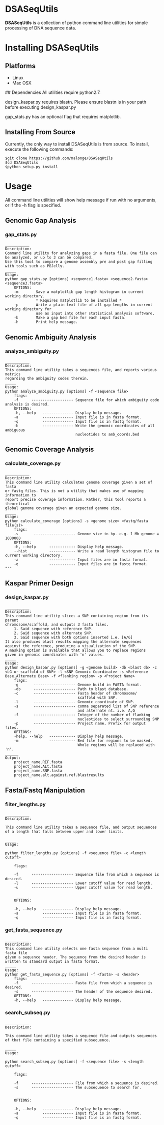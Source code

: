 # DSASeqUtils

<b>DSASeqUtils</b> is a collection of python command line utilities for simple processing of DNA sequence data. 

# Installing DSASeqUtils
## Platforms
<ul>
  <li>Linux</li>
  <li>Mac OSX</li>
</ul>
## Dependencies
All utilities require python2.7.

design_kaspar.py requires blastn. Please ensure blastn is in your path before executing design_kaspar.py 

gap_stats.py has an optional flag that requires matplotlib.

## Installing From Source
Currently, the only way to install DSASeqUtils is from source. To install, execute the following commands:

```
$git clone https://github.com/malonge/DSASeqUtils
$cd DSASeqUtils
$python setup.py install
```

# Usage
All command line utilities will show help message if run with no arguments, or if the -h flag is specified. 

## Genomic Gap Analysis

### gap_stats.py
```
___________
Description:
Command line utility for analyzing gaps in a fasta file. One file can be analyzed, or up to 3 can be compared.
Use this tool to compare a genome assembly pre and post gap filling with tools such as PBJelly.
_____
Usage:
python gap_stats.py [options] <sequence1.fasta> <sequence2.fasta> <sequence3.fasta>
    OPTIONS:
    -m        Save a matplotlib gap length histogram in current working directory.
              * Requires matplotlib to be installed *
    -p        Write a plain text file of all gap lengths in current working directory for
              use as input into other statistical analysis software.
    -b        Make a gap bed file for each input fasta.
    -h        Print help message.
```

## Genomic Ambiguity Analysis

### analyze_ambiguity.py
```
___________
Description:
This command line utility takes a sequences file, and reports various metrics
regarding the ambiguity codes therein.
_____
Usage:
python analyze_ambiguity.py [options] -f <sequence file>
    flags:
    -f      ------------------- Sequence file for which ambiguity code analysis is desired.
    OPTIONS:
    -h, --help   -------------- Display help message.
    -a           -------------- Input file is in fasta format.
    -q           -------------- Input file is in fastq format.
    -b           -------------- Write the genomic coordinates of all ambiguous
                                nucleotides to amb_coords.bed
```

## Genomic Coverage Analysis

### calculate_coverage.py

```
___________
Description:
This command line utility calculates genome coverage given a set of fasta
or fastq files. This is not a utility that makes use of mapping information to
report precise coverage information. Rather, this tool reports a theoretical
global genome coverage given an expected genome size.
_____
Usage:
python calculate_coverage [options] -s <genome size> <fastq/fasta file(s)>
    flags:
    -s       ------------------- Genome size in bp. e.g. 1 Mb genome = 1000000
    OPTIONS:
    -h, --help      ------------ Display help message.
    --hist          ------------ Write a read length histogram file to current working directory.
    -a              ------------ Input files are in fasta format.
    -q              ------------ Input files are in fastq format.
"""
```

## Kaspar Primer Design

### design_kaspar.py

```
___________
Description:
This command line utility slices a SNP containing region from its parent
chromosome/scaffold, and outputs 3 fasta files.
    1. Said sequence with reference SNP.
    2. Said sequence with alternate SNP.
    3. Said sequence with both options inserted i.e. [A/G]
It also produces blast results mapping the alternate sequences
against the reference, producing a visualization of the SNP.
A masking option is available that allows you to replace regions
given in genomic coordinates with 'n' values.
_____
Usage:
python design_kaspar.py [options] -g <genome build> -db <blast db> -c <LG or scaffold of SNP> -l <SNP Genomic Coordinate> -s <Reference Base,Alternate Base> -f <flanking region> -p <Project Name>
    flags:
    -g       ------------------- Genome build in FASTA format.
    -db      ------------------- Path to blast database.
    -c       ------------------- Fasta header of chromosome/
                                 scaffold with SNP.
    -l       ------------------- Genomic coordinate of SNP.
    -s       ------------------- comma separated list of SNP reference
                                 and alternate nt. i.e. A,G
    -f       ------------------- Integer of the number of flanking
                                 nucleotides to select surrounding SNP
    -p       ------------------- Project name. Prefix for output files.
    OPTIONS:
    -help, --help   ------------ Display help message.
    -m              ------------ Bed file for regions to be masked.
                                 Whole regions will be replaced with 'n'.
______
Output:
    project_name.REF.fasta
    project_name.ALt.fasta
    project_name.SNP.fasta
    project_name.alt.against.ref.blastresults
```

## Fasta/Fastq Manipulation

### filter_lengths.py

```
___________
Description:

This command line utility takes a sequence file, and output sequences
of a length that falls between upper and lower limits.

_____
Usage:

python filter_lengths.py [options] -f <sequence file> -c <length cutoff>

    flags:

    -f      ------------------- Sequence file from which a sequence is desired.
    -l      ------------------- Lower cutoff value for read length.
    -u      ------------------- Upper cutoff value for read length.


    OPTIONS:

    -h, --help   -------------- Display help message.
    -a           -------------- Input file is in fasta format.
    -q           -------------- Input file is in fastq format.
```

### get_fasta_sequence.py

```
___________
Description:
This command line utility selects one fasta sequence from a multi fasta file
given a sequence header. The sequence from the desired header is
written to standard output in fasta format.
_____
Usage:
python get_fasta_sequence.py [options] -f <fasta> -s <header>
    flags:
    -f      ------------------- Fasta file from which a sequence is desired.
    -s      ------------------- The header of the sequence desired.
    OPTIONS:
    -h, --help   -------------- Display help message.
```

### search_subseq.py

```
___________
Description:

This command line utility takes a sequence file and outputs sequences
of that file containing a specified subsequence.

_____
Usage:

python search_subseq.py [options] -f <sequence file> -s <length cutoff>

    flags:

    -f      ------------------- File from which a sequence is desired.
    -s      ------------------- The subsequence to search for.


    OPTIONS:

    -h, --help   -------------- Display help message.
    -a           -------------- Input file is in fasta format.
    -q           -------------- Input file is in fastq format.
```
